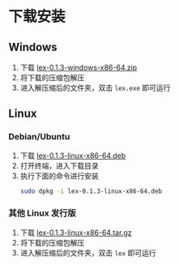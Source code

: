 # 下载安装

## Windows

1. 下载 [lex-0.1.3-windows-x86-64.zip](https://github.com/gvenusleo/lex-app/releases/download/v0.1.3/lex-0.1.3-windows-x86-64.zip)
2. 将下载的压缩包解压
3. 进入解压缩后的文件夹，双击 `lex.exe` 即可运行

## Linux

### Debian/Ubuntu

1. 下载 [lex-0.1.3-linux-x86-64.deb](https://github.com/gvenusleo/lex-app/releases/download/v0.1.3/lex-0.1.3-linux-x86-64.deb)
2. 打开终端，进入下载目录
3. 执行下面的命令进行安装
   ```bash
   sudo dpkg -i lex-0.1.3-linux-x86-64.deb
   ```

### 其他 Linux 发行版

1. 下载 [lex-0.1.3-linux-x86-64.tar.gz](https://github.com/gvenusleo/lex-app/releases/download/v0.1.3/lex-0.1.3-linux-x86-64.tar.gz)
2. 将下载的压缩包解压
3. 进入解压缩后的文件夹，双击 `lex` 即可运行
